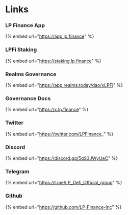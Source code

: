 # Links

### LP Finance App

{% embed url="https://app.lp.finance" %}

### LPFi Staking

{% embed url="https://staking.lp.finance" %}

### Realms Governance

{% embed url="https://app.realms.today/dao/xLPFi" %}

### Governance Docs

{% embed url="https://x.lp.finance" %}

### Twitter

{% embed url="https://twitter.com/LPFinance_" %}

### Discord

{% embed url="https://discord.gg/5qS3JWyUeC" %}

### Telegram

{% embed url="https://t.me/LP_Defi_Official_group" %}

### Github

{% embed url="https://github.com/LP-Finance-Inc" %}
